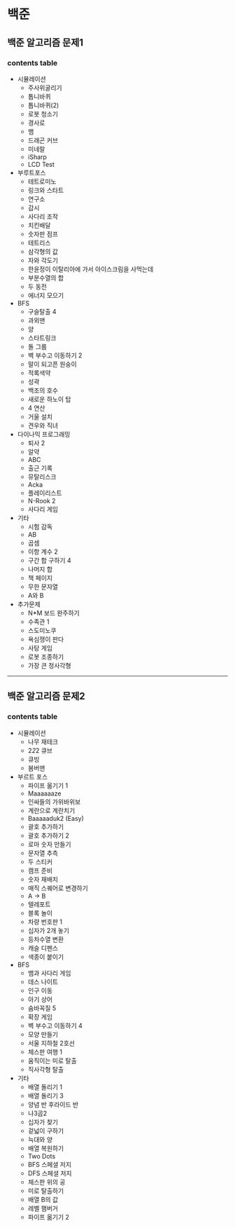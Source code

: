 
# **백준**
## **백준 알고리즘 문제1**
### contents table
+ 시뮬레이션
  + 주사위굴리기
  + 톱니바퀴
  + 톱니바퀴(2)
  + 로봇 청소기
  + 경사로
  + 뱀
  + 드래곤 커브
  + 미네랄
  + iSharp
  + LCD Test
+ 부루트포스
  + 테트로미노
  + 링크와 스타트
  + 연구소
  + 감시
  + 사다리 조작
  + 치킨배달
  + 숫자판 점프
  + 테트리스
  + 삼각형의 값
  + 자와 각도기
  + 한윤정이 이탈리아에 가서 아이스크림을 사먹는데
  + 부분수열의 합
  + 두 동전
  + 에너지 모으기
+ BFS
  + 구슬탈출 4
  + 과외맨
  + 양
  + 스타트링크
  + 돌 그룹
  + 벽 부수고 이동하기 2
  + 말이 되고픈 원숭이
  + 적록색약
  + 성곽
  + 백조의 호수
  + 새로운 하노이 탑
  + 4 연산
  + 거울 설치
  + 견우와 직녀
+ 다이나믹 프로그래밍
  + 퇴사 2
  + 알약
  + ABC
  + 출근 기록
  + 뮤탈리스크
  + Acka
  + 플레이리스트
  + N-Rook 2
  + 사다리 게임
+ 기타
  + 시험 감독
  + AB
  + 곱셈
  + 이항 계수 2
  + 구간 합 구하기 4
  + 나머지 합
  + 책 페이지
  + 무한 문자열
  + A와 B
+ 추가문제
  + N*M 보드 완주하기
  + 수족관 1
  + 스도미노쿠
  + 욕심쟁이 판다
  + 사탕 게임
  + 로봇 조종하기
  + 가장 큰 정사각형
------------------------
## **백준 알고리즘 문제2**
### contents table
+ 시뮬레이션
  + 나무 재테크
  + 2*2*2 큐브
  + 큐빙
  + 봄버맨
+ 부르트 포스
  + 파이프 옮기기 1
  + Maaaaaaze
  + 인싸들의 가위바위보
  + 계란으로 계란치기
  + Baaaaaduk2 (Easy)
  + 괄호 추가하기
  + 괄호 추가하기 2
  + 로마 숫자 만들기
  + 문자열 추측
  + 두 스티커
  + 캠프 준비
  + 숫자 재배치
  + 매직 스퀘어로 변경하기
  + A -> B
  + 텔레포트
  + 블록 놀이
  + 차량 번호판 1
  + 십자가 2개 놓기
  + 등차수열 변환
  + 캐슬 디펜스
  + 색종이 붙이기
+ BFS
  + 뱀과 사다리 게임
  + 데스 나이트
  + 인구 이동
  + 아기 상어
  + 숨바꼭질 5
  + 확장 게임
  + 벽 부수고 이동하기 4
  + 모양 만들기
  + 서울 지하철 2호선
  + 체스판 여행 1
  + 움직이는 미로 탈출
  + 직사각형 탈출
+ 기타
  + 배열 돌리기 1
  + 배열 돌리기 3
  + 양념 반 후라이드 반
  + 나3곱2
  + 십자가 찾기
  + 겉넓이 구하기
  + 늑대와 양
  + 배열 복원하기
  + Two Dots
  + BFS 스페셜 저지
  + DFS 스페셜 저지
  + 체스판 위의 공
  + 미로 탈출하기
  + 배열 B의 값
  + 레벨 햄버거
  + 파이프 옮기기 2
